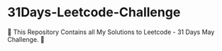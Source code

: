 # 31Days-Leetcode-Challenge
🎯 This Repository Contains all My Solutions to Leetcode - 31 Days May Challenge. 📌
